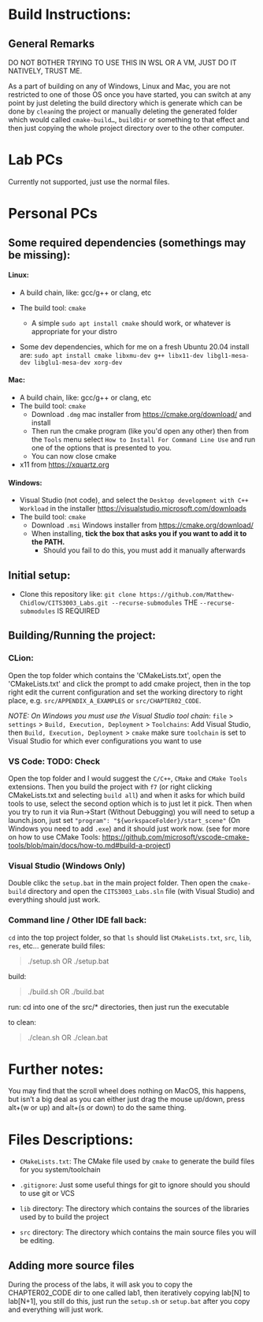 # Build Instructions:

## General Remarks
DO NOT BOTHER TRYING TO USE THIS IN WSL OR A VM, JUST DO IT NATIVELY, TRUST ME.

As a part of building on any of Windows, Linux and Mac,
you are not restricted to one of those OS once you have started,
you can switch at any point by just deleting the build directory which is generate 
which can be done by `clean`ing the project or manually deleting the generated folder 
which would called `cmake-build…`, `buildDir` or something to that effect and then
just copying the whole project directory over to the other computer.

# Lab PCs
Currently not supported, just use the normal files.

# Personal PCs

## Some required dependencies (somethings may be missing):

#### Linux:

* A build chain, like: gcc/g++ or clang, etc
* The build tool: `cmake`
  * A simple `sudo apt install cmake` should work, or whatever is appropriate for your distro

* Some dev dependencies, which for me on a fresh Ubuntu 20.04 install are: `sudo apt install cmake libxmu-dev g++ libx11-dev libgl1-mesa-dev libglu1-mesa-dev xorg-dev`

#### Mac:

* A build chain, like: gcc/g++ or clang, etc
* The build tool: `cmake`
  * Download `.dmg` mac installer from https://cmake.org/download/ and install
  * Then run the cmake program (like you'd open any other) then from the `Tools` menu select `How to Install For Command Line Use`
    and run one of the options that is presented to you.
  * You can now close cmake
* x11 from https://xquartz.org

#### Windows:

* Visual Studio (not code), and select the `Desktop development with C++` `Workload` in the installer https://visualstudio.microsoft.com/downloads
* The build tool: `cmake`
  * Download `.msi` Windows installer from https://cmake.org/download/
  * When installing, **tick the box that asks you if you want to add it to the PATH.**
    * Should you fail to do this, you must add it manually afterwards

## Initial setup:
* Clone this repository like: `git clone https://github.com/Matthew-Chidlow/CITS3003_Labs.git --recurse-submodules`
  THE `--recurse-submodules` IS REQUIRED

## Building/Running the project:

### CLion:
  Open the top folder which contains the 'CMakeLists.txt', open the 'CMakeLists.txt' and click the prompt to add cmake project,
  then in the top right edit the current configuration and set the working directory to right place, e.g. `src/APPENDIX_A_EXAMPLES` or `src/CHAPTER02_CODE`.

  _NOTE: On Windows you must use the Visual Studio tool chain:_
        `file` > `settings` > `Build, Execution, Deployment` > `Toolchains`: Add Visual Studio,
        then `Build, Execution, Deployment` > `cmake` make sure `toolchain` is set to Visual Studio for which ever configurations you want to use

### VS Code: TODO: Check
  Open the top folder and I would suggest the `C/C++`, `CMake` and `CMake Tools` extensions.
  Then you build the project with `f7` (or right clicking CMakeLists.txt and selecting `build all`) and when it asks for which build tools to use, select the second option which is to just let it pick.
  Then when you try to run it via Run->Start (Without Debugging) you will need to setup a launch.json, just set
  `"program": "${workspaceFolder}/start_scene"` (On Windows you need to add `.exe`) and it should just work now.
  (see for more on how to use CMake Tools: https://github.com/microsoft/vscode-cmake-tools/blob/main/docs/how-to.md#build-a-project)

### Visual Studio (Windows Only)
  Double clikc the `setup.bat` in the main project folder.
  Then open the `cmake-build` directory and open the `CITS3003_Labs.sln` file (with Visual Studio) and everything should just work.


### Command line / Other IDE fall back:
  `cd` into the top project folder, so that `ls` should list `CMakeLists.txt`, `src`, `lib`, `res`, etc...
  generate build files:
  > ./setup.sh
  OR
  > ./setup.bat

  build:
  > ./build.sh
  OR
  > ./build.bat

  run:
  cd into one of the src/* directories, then just run the executable

  to clean:
  > ./clean.sh
  OR
  > ./clean.bat


# Further notes:
You may find that the scroll wheel does nothing on MacOS, this happens, 
but isn’t a big deal as you can either just drag the mouse up/down, press alt+(w or up) and alt+(s or down) to do the same thing.

# Files Descriptions:
* `CMakeLists.txt`: 
  The CMake file used by `cmake` to generate the build files for you system/toolchain
  
* `.gitignore`: 
  Just some useful things for git to ignore should you should to use git or VCS
  
* `lib` directory: 
  The directory which contains the sources of the libraries used by to build the project
    
* `src` directory: 
  The directory which contains the main source files you will be editing.
  
## Adding more source files
During the process of the labs, it will ask you to copy the CHAPTER02_CODE dir to one called lab1,
then iteratively copying lab[N] to lab[N+1], you still do this, just run the `setup.sh` or `setup.bat` 
after you copy and everything will just work.
